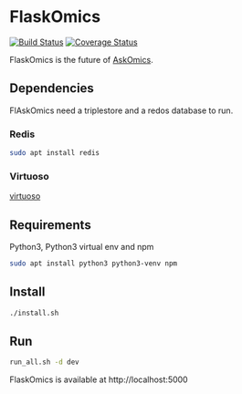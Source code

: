 # FlaskOmics

[![Build Status](https://travis-ci.org/xgaia/flaskomics.svg?branch=master)](https://travis-ci.org/xgaia/flaskomics)
[![Coverage Status](https://coveralls.io/repos/github/xgaia/flaskomics/badge.svg?branch=master)](https://coveralls.io/github/xgaia/flaskomics?branch=master)


FlaskOmics is the future of [AskOmics](https://github.com/askomics/askomics).

## Dependencies

FlAskOmics need a triplestore and a redos database to run.

### Redis

```bash
sudo apt install redis
```

### Virtuoso

[virtuoso](https://github.com/openlink/virtuoso-opensource)


## Requirements

Python3, Python3 virtual env and npm

```bash
sudo apt install python3 python3-venv npm
```

## Install
```bash
./install.sh
```

## Run

```bash
run_all.sh -d dev
```

FlaskOmics is available at http://localhost:5000